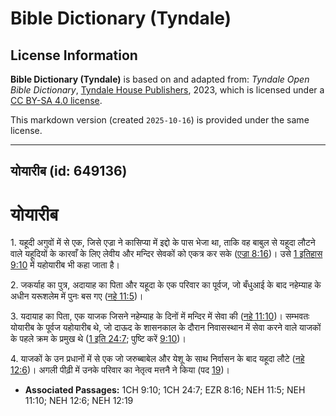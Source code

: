 # Bible Dictionary (Tyndale)

## License Information

**Bible Dictionary (Tyndale)** is based on and adapted from: _Tyndale Open Bible Dictionary_, [Tyndale House Publishers](https://tyndaleopenresources.com/), 2023, which is licensed under a [CC BY-SA 4.0 license](https://creativecommons.org/licenses/by-sa/4.0/legalcode.en).

This markdown version (created `2025-10-16`) is provided under the same license.



--------------------------------

## योयारीब (id: 649136)

योयारीब
=======

1\. यहूदी अगुवों में से एक, जिसे एज्रा ने कासिप्या में इद्दो के पास भेजा था, ताकि वह बाबुल से यहूदा लौटने वाले यहूदियों के कारवाँ के लिए लेवीय और मन्दिर सेवकों को एकत्र कर सके ([एज्रा 8:16](https://ref.ly/Ezra8:16))। उसे [1 इतिहास 9:10](https://ref.ly/1Chr9:10) में यहोयारीब भी कहा जाता है।

2\. जकर्याह का पुत्र, अदायाह का पिता और यहूदा के एक परिवार का पूर्वज, जो बँधुआई के बाद नहेम्याह के अधीन यरूशलेम में पुनः बस गए ([नहे 11:5](https://ref.ly/Neh11:5))।

3\. यदायाह का पिता, एक याजक जिसने नहेम्याह के दिनों में मन्दिर में सेवा की ([नहे 11:10](https://ref.ly/Neh11:10))। सम्भवतः योयारीब के पूर्वज यहोयारीब थे, जो दाऊद के शासनकाल के दौरान निवासस्थान में सेवा करने वाले याजकों के पहले क्रम के प्रमुख थे ([1 इति 24:7](https://ref.ly/1Chr24:7); पुष्टि करें [9:10](https://ref.ly/1Chr9:10))।

4\. याजकों के उन प्रधानों में से एक जो जरुब्बाबेल और येशू के साथ निर्वासन के बाद यहूदा लौटे ([नहे 12:6](https://ref.ly/Neh12:6))। अगली पीढ़ी में उनके परिवार का नेतृत्व मत्तनै ने किया (पद [19](https://ref.ly/Neh12:19))।

* **Associated Passages:** 1CH 9:10; 1CH 24:7; EZR 8:16; NEH 11:5; NEH 11:10; NEH 12:6; NEH 12:19

